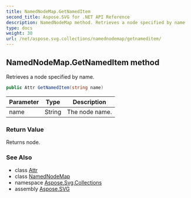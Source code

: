 ```yaml
---
title: NamedNodeMap.GetNamedItem
second_title: Aspose.SVG for .NET API Reference
description: NamedNodeMap method. Retrieves a node specified by name
type: docs
weight: 30
url: /net/aspose.svg.collections/namednodemap/getnameditem/
---
```

## NamedNodeMap.GetNamedItem method

Retrieves a node specified by name.

```csharp
public Attr GetNamedItem(string name)
```

| Parameter | Type | Description |
| --- | --- | --- |
| name | String | The node name. |

### Return Value

Returns node.

### See Also

* class [Attr](../../../aspose.svg.dom/attr/)
* class [NamedNodeMap](../)
* namespace [Aspose.Svg.Collections](../../../aspose.svg.collections/)
* assembly [Aspose.SVG](../../../)
